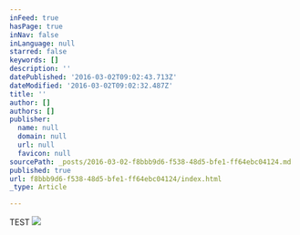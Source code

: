 ```yaml
---
inFeed: true
hasPage: true
inNav: false
inLanguage: null
starred: false
keywords: []
description: ''
datePublished: '2016-03-02T09:02:43.713Z'
dateModified: '2016-03-02T09:02:32.487Z'
title: ''
author: []
authors: []
publisher:
  name: null
  domain: null
  url: null
  favicon: null
sourcePath: _posts/2016-03-02-f8bbb9d6-f538-48d5-bfe1-ff64ebc04124.md
published: true
url: f8bbb9d6-f538-48d5-bfe1-ff64ebc04124/index.html
_type: Article

---
```

TEST
![](https://the-grid-user-content.s3-us-west-2.amazonaws.com/d2ff4e7c-0f0d-4ede-92de-e2d4e9417e25.jpg)
